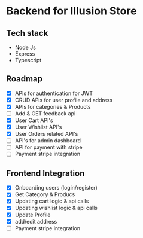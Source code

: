 # Backend for Illusion Store

## Tech stack

- Node Js
- Express
- Typescript

## Roadmap

- [x] APIs for authentication for JWT
- [x] CRUD APis for user profile and address
- [x] APIs for categories & Products
- [ ] Add & GET feedback api
- [x] User Cart API's
- [x] User Wishlist API's
- [x] User Orders related API's
- [ ] API's for admin dashboard
- [ ] API for payment with stripe
- [ ] Payment stripe integration

## Frontend Integration

- [x] Onboarding users (login/register)
- [x] Get Category & Producs
- [x] Updating cart logic & api calls
- [x] Updating wishlist logic & api calls
- [x] Update Profile
- [x] add/edit address
- [ ] Payment stripe integration
